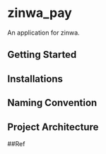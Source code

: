 # zinwa_pay

An application for zinwa.

## Getting Started

## Installations

## Naming Convention

## Project Architecture

##Ref 
